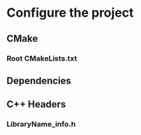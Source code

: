 # Configure the project

## CMake
### Root CMakeLists.txt

## Dependencies


## C++ Headers
### LibraryName_info.h